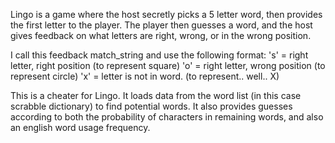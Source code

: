 Lingo is a game where the host secretly picks a 5 letter word, then provides the first letter to the player.
The player then guesses a word, and the host gives feedback on what letters are right, wrong, or in the wrong position.

I call this feedback match_string and use the following format:
's' = right letter, right position  (to represent square)
'o' = right letter, wrong position  (to represent circle)
'x' = letter is not in word.        (to represent.. well.. X)

This is a cheater for Lingo. It loads data from the word list (in this case scrabble dictionary) to find potential words.
It also provides guesses according to both the probability of characters in remaining words, and also an english word usage frequency.
